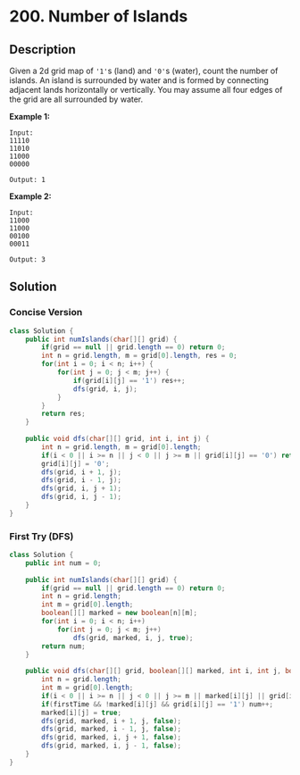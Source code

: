 # 200. Number of Islands

##  Description

Given a 2d grid map of `'1'`s (land) and `'0'`s (water), count the number of islands. An island is surrounded by water and is formed by connecting adjacent lands horizontally or vertically. You may assume all four edges of the grid are all surrounded by water.

**Example 1:**

```
Input:
11110
11010
11000
00000

Output: 1
```

**Example 2:**

```
Input:
11000
11000
00100
00011

Output: 3
```



## Solution

### Concise Version

```java
class Solution {    
    public int numIslands(char[][] grid) {
        if(grid == null || grid.length == 0) return 0;
        int n = grid.length, m = grid[0].length, res = 0;
        for(int i = 0; i < n; i++) {
            for(int j = 0; j < m; j++) {
                if(grid[i][j] == '1') res++;
                dfs(grid, i, j);
            }
        }
        return res;
    }
    
    public void dfs(char[][] grid, int i, int j) {
        int n = grid.length, m = grid[0].length;
        if(i < 0 || i >= n || j < 0 || j >= m || grid[i][j] == '0') return;
        grid[i][j] = '0';
        dfs(grid, i + 1, j);
        dfs(grid, i - 1, j);
        dfs(grid, i, j + 1);
        dfs(grid, i, j - 1);
    }
}
```



### First Try (DFS)

```java
class Solution {
    public int num = 0;
    
    public int numIslands(char[][] grid) {
        if(grid == null || grid.length == 0) return 0;
        int n = grid.length;
        int m = grid[0].length;
        boolean[][] marked = new boolean[n][m];
        for(int i = 0; i < n; i++) 
            for(int j = 0; j < m; j++) 
                dfs(grid, marked, i, j, true);
        return num;
    }
    
    public void dfs(char[][] grid, boolean[][] marked, int i, int j, boolean firstTime) {
        int n = grid.length;
        int m = grid[0].length;
        if(i < 0 || i >= n || j < 0 || j >= m || marked[i][j] || grid[i][j] == '0') return;
        if(firstTime && !marked[i][j] && grid[i][j] == '1') num++;
        marked[i][j] = true;
        dfs(grid, marked, i + 1, j, false);
        dfs(grid, marked, i - 1, j, false);
        dfs(grid, marked, i, j + 1, false);
        dfs(grid, marked, i, j - 1, false);
    }
}
```

